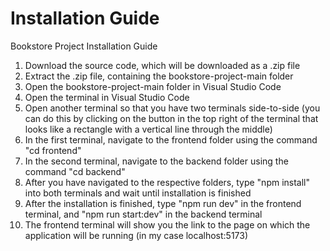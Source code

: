 # Installation Guide
 Bookstore Project Installation Guide

1. Download the source code, which will be downloaded as a .zip file
2. Extract the .zip file, containing the bookstore-project-main folder
3. Open the bookstore-project-main folder in Visual Studio Code
4. Open the terminal in Visual Studio Code
5. Open another terminal so that you have two terminals side-to-side (you can do this by clicking on the button in the top right of the terminal that looks like a rectangle with a vertical line through the middle)
6. In the first terminal, navigate to the frontend folder using the command "cd frontend"
7. In the second terminal, navigate to the backend folder using the command "cd backend"
8. After you have navigated to the respective folders, type "npm install" into both terminals and wait until installation is finished
9. After the installation is finished, type "npm run dev" in the frontend terminal, and "npm run start:dev" in the backend terminal
10. The frontend terminal will show you the link to the page on which the application will be running (in my case localhost:5173)
